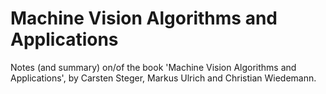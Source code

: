 # Machine Vision Algorithms and Applications

Notes (and summary) on/of the book 'Machine Vision Algorithms and Applications', by Carsten Steger, Markus Ulrich and Christian Wiedemann.
